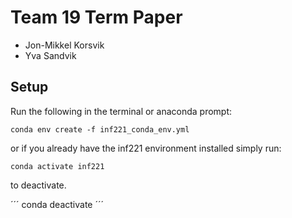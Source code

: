 # Team 19 Term Paper

- Jon-Mikkel Korsvik
- Yva Sandvik


## Setup 

Run the following in the terminal or anaconda prompt:
```
conda env create -f inf221_conda_env.yml
```

or if you already have the inf221 environment installed simply run:
```
conda activate inf221
```

to deactivate.

´´´
conda deactivate
´´´